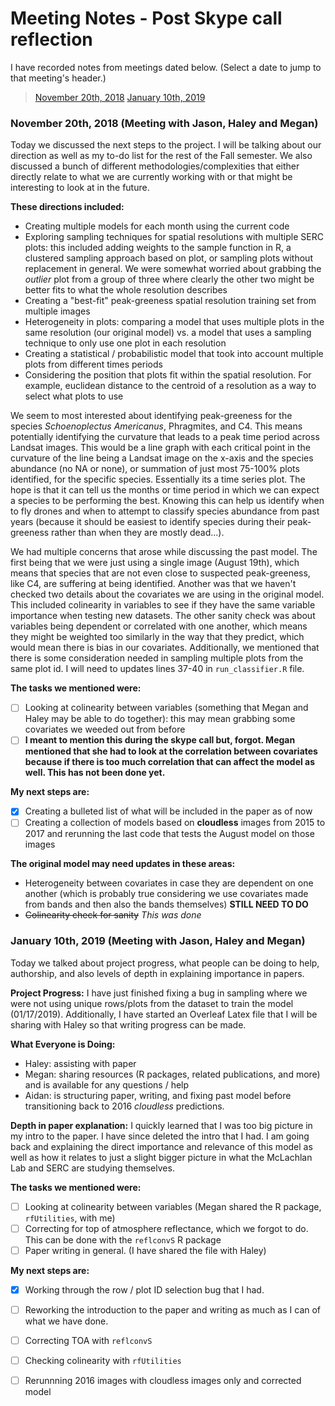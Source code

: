 # Meeting Notes - Post Skype call reflection

I have recorded notes from meetings dated below. (Select a date to jump to that meeting's header.)
> [November 20th, 2018](https://github.com/adraper2/DISC_chesapeake/blob/master/Meetings/MeetingNotes.md#november-20th-2018-meeting-with-jason-haley-and-megan)
> [January 10th, 2019](https://github.com/adraper2/DISC_chesapeake/blob/master/Meetings/MeetingNotes.md#january-10th-2019-meeting-with-jason-haley-and-megan)

### November 20th, 2018 (Meeting with Jason, Haley and Megan)
Today we discussed the next steps to the project. I will be talking about our direction as well as my to-do list for the rest of the Fall semester. We also discussed a bunch of different methodologies/complexities that either directly relate to what we are currently working with or that might be interesting to look at in the future. 

**These directions included:**
- Creating multiple models for each month using the current code
- Exploring sampling techniques for spatial resolutions with multiple SERC plots: this included adding weights to the sample function in R, a clustered sampling approach based on plot, or sampling plots without replacement in general. We were somewhat worried about grabbing the *outlier* plot from a group of three where clearly the other two might be better fits to what the whole resolution describes
- Creating a "best-fit" peak-greeness spatial resolution training set from multiple images
- Heterogeneity in plots: comparing a model that uses multiple plots in the same resolution (our original model) vs. a model that uses a sampling technique to only use one plot in each resolution
- Creating a statistical / probabilistic model that took into account multiple plots from different times periods
- Considering the position that plots fit within the spatial resolution. For example, euclidean distance to the centroid of a resolution as a way to select what plots to use

We seem to most interested about identifying peak-greeness for the species *Schoenoplectus Americanus*, Phragmites, and C4. This means potentially identifying the curvature that leads to a peak time period across Landsat images. This would be a line graph with each critical point in the curvature of the line being a Landsat image on the x-axis and the species abundance (no NA or none), or summation of just most 75-100% plots identified, for the specific species. Essentially its a time series plot. The hope is that it can tell us the months or time period in which we can expect a species to be performing the best. Knowing this can help us identify when to fly drones and when to attempt to classify species abundance from past years (because it should be easiest to identify species during their peak-greeness rather than when they are mostly dead...).

We had multiple concerns that arose while discussing the past model. The first being that we were just using a single image (August 19th), which means that species that are not even close to suspected peak-greeness, like C4, are suffering at being identified. Another was that we haven't checked two details about the covariates we are using in the original model. This included colinearity in variables to see if they have the same variable importance when testing new datasets. The other sanity check was about variables being dependent or correlated with one another, which means they might be weighted too similarly in the way that they predict, which would mean there is bias in our covariates. Additionally, we mentioned that there is some consideration needed in sampling multiple plots from the same plot id. I will need to updates lines 37-40 in `run_classifier.R` file.

**The tasks we mentioned were:**
- [ ] Looking at colinearity between variables (something that Megan and Haley may be able to do together): this may mean grabbing some covariates we weeded out from before
- [ ] **I meant to mention this during the skype call but, forgot. Megan mentioned that she had to look at the correlation between covariates because if there is too much correlation that can affect the model as well. This has not been done yet.**

**My next steps are:**
- [x] Creating a bulleted list of what will be included in the paper as of now
- [ ] Creating a collection of models based on **cloudless** images from 2015 to 2017 and rerunning the last code that tests the August model on those images

**The original model may need updates in these areas:**
- Heterogeneity between covariates in case they are dependent on one another (which is probably true considering we use covariates made from bands and then also the bands themselves) **STILL NEED TO DO**
- ~~Colinearity check for sanity~~ *This was done*

### January 10th, 2019 (Meeting with Jason, Haley and Megan)
Today we talked about project progress, what people can be doing to help, authorship, and also levels of depth in explaining importance in papers.

**Project Progress:**
I have just finished fixing a bug in sampling where we were not using unique rows/plots from the dataset to train the model (01/17/2019). Additionally, I have started an Overleaf Latex file that I will be sharing with Haley so that writing progress can be made. 

**What Everyone is Doing:**
- Haley: assisting with paper
- Megan: sharing resources (R packages, related publications, and more) and is available for any questions / help
- Aidan: is structuring paper, writing, and fixing past model before transitioning back to 2016 *cloudless* predictions.

**Depth in paper explanation:**
I quickly learned that I was too big picture in my intro to the paper. I have since deleted the intro that I had. I am going back and explaining the direct importance and relevance of this model as well as how it relates to just a slight bigger picture in what the McLachlan Lab and SERC are studying themselves. 

**The tasks we mentioned were:**
- [ ] Looking at colinearity between variables (Megan shared the R package,
 `rfUtilities`, with me)
- [ ] Correcting for top of atmosphere reflectance, which we forgot to do. This can be done with the `reflconvS` R package
- [ ] Paper writing in general. (I have shared the file with Haley)

**My next steps are:**
- [x] Working through the row / plot ID selection bug that I had.
- [ ] Reworking the introduction to the paper and writing as much as I can of what we have done.
- [ ] Correcting TOA with `reflconvS`
- [ ] Checking colinearity with `rfUtilities`
- [ ] Rerunnning 2016 images with cloudless images only and corrected model


